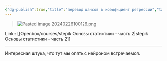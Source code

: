 ```yaml
---
{"dg-publish":true,"title":"перевод шансов в коэффициент регрессии","tags":["quotes"],"date":"2024-02-26T10:00:26+03:00","modified_at":"2024-03-26T09:50:49+03:00","aliases":"перевод шансов в коэффициент регрессии","dg-path":"/quotes/202402261000.md","permalink":"/quotes/202402261000/","dgPassFrontmatter":true}
---
```



> ![Pasted image 20240226100126.png](/openbox/assets/img/Pasted%20image%2020240226100126.png)

Link:: [[Openbox/courses/stepik Основы статистики - часть 2\|stepik Основы статистики - часть 2]]

---

Интересная штука, что тут мы опять с нейроном встречаемся.
